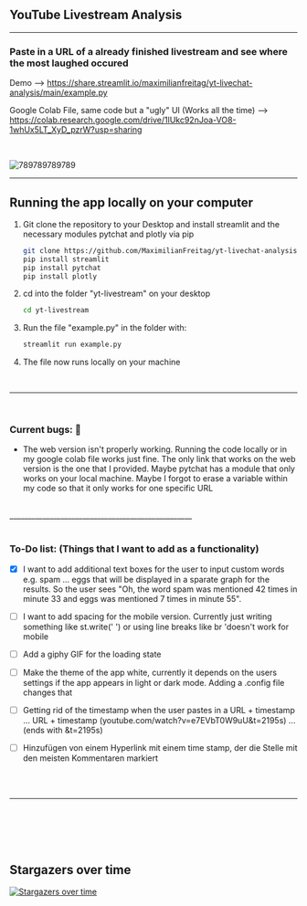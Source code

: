 ## YouTube Livestream Analysis

__________________________________________________

### Paste in a URL of a already finished livestream and see where the most laughed occured

Demo --> https://share.streamlit.io/maximilianfreitag/yt-livechat-analysis/main/example.py

Google Colab File, same code but a "ugly" UI (Works all the time) --> https://colab.research.google.com/drive/1lUkc92nJoa-VO8-1whUx5LT_XyD_pzrW?usp=sharing 

<br>

![789789789789](https://user-images.githubusercontent.com/46624616/153844790-f9c62c62-760e-4321-826f-2f1747debe03.jpg)

__________________________________________________


<!-- GETTING STARTED -->
## Running the app locally on your computer


1. Git clone the repository to your Desktop and install streamlit and the necessary modules pytchat and plotly via pip
   ```sh
   git clone https://github.com/MaximilianFreitag/yt-livechat-analysis.git
   pip install streamlit
   pip install pytchat
   pip install plotly
   ```

2. cd into the folder "yt-livestream" on your desktop
   ```sh
   cd yt-livestream
   ```
   
3. Run the file "example.py" in the folder with:
   ```sh
   streamlit run example.py
   ```

4. The file now runs locally on your machine

<br>

__________________________________________________

<br>

### Current bugs: 🐞

- The web version isn't properly working. Running the code locally or in my google colab file works just fine. The only link that works on the web version is the one that I provided. Maybe pytchat has a module that only works on your local machine. Maybe I forgot to erase a variable within my code so that it only works for one specific URL   



<br>
__________________________________________________

<br>
<br>

### To-Do list: (Things that I want to add as a functionality)

- [x] I want to add additional text boxes for the user to input custom words e.g. spam ... eggs that will be displayed in a sparate graph for the results. So the user sees "Oh, the word spam was mentioned 42 times in minute 33 and eggs was mentioned 7 times in minute 55".
- [ ] I want to add spacing for the mobile version. Currently just writing something like st.write('  ') or using line breaks like br 'doesn't work for mobile
- [ ] Add a giphy GIF for the loading state 
- [ ] Make the theme of the app white, currently it depends on the users settings if the app appears in light or dark mode. Adding a .config file changes that
- [ ] Getting rid of the timestamp when the user pastes in a URL + timestamp ... URL + timestamp (youtube.com/watch?v=e7EVbT0W9uU&t=2195s) ... (ends with &t=2195s)
- [ ] Hinzufügen von einem Hyperlink mit einem time stamp, der die Stelle mit den meisten Kommentaren markiert


<br>
<br>

__________________________________________________

<br>
<br>
<br>
<br>


## Stargazers over time

[![Stargazers over time](https://starchart.cc/MaximilianFreitag/yt-livechat-analysis.svg)](https://starchart.cc/MaximilianFreitag/yt-livechat-analysis)
